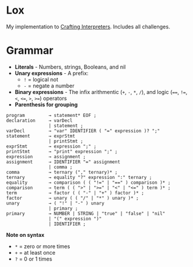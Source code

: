 # Lox

My implementation to [Crafting Interpreters](https://craftinginterpreters.com/). Includes all challenges. 

# Grammar

- **Literals** - Numbers, strings, Booleans, and nil
- **Unary expressions** - A prefix:
    - `!` = logical not
    - `-` = negate a number
- **Binary expressions** - The infix arithmentic (`+`, `-`, `*`, `/`), and logic (`==`, `!=`, `<`, `<=`, `>`, `>=`) operators
- **Parenthesis for grouping**


```
program         → statement* EOF ;
declaration     → varDecl
                | statement ;
varDecl         → "var" IDENTIFIER ( "=" expression )? ";"
statement       → exprStmt
                | printStmt ;
exprStmt        → expression ";" ;
printStmt       → "print" expression ";" ;
expression      → assignment ;
assignment      → IDENTIFIER "=" assignment
                | comma ;
comma           → ternary ("," ternary)* ;
ternary         → equality "?" expression ":" ternary ;
equality        → comparison ( ( "!=" | "==" ) comparison )* ;
comparison      → term ( ( ">" | ">=" | "<" | "<=" ) term )* ;
term            → factor ( ( "-" | "+" ) factor )* ;
factor          → unary ( ( "/" | "*" ) unary )* ;
unary           → ( "!" | "-" ) unary
                | primary ;
primary         → NUMBER | STRING | "true" | "false" | "nil"
                | "(" expression ")" 
                | IDENTIFIER ;
```

**Note on syntax**
- `*` = zero or more times
- `+` = at least once
- `?` = 0 or 1 times
